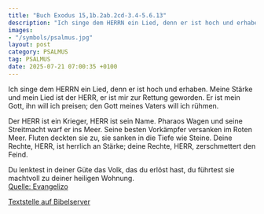 ```yaml
---
title: "Buch Exodus 15,1b.2ab.2cd-3.4-5.6.13"
description: "Ich singe dem HERRN ein Lied, denn er ist hoch und erhaben. Meine Stärke und mein Lied ist der HERR, er ist mir zur Rettung geworden. Er ist mein Gott, ihn will ich preisen; den Gott meines Vaters will ich rühmen.  Der HERR ist ein Krieger, HERR ist sein Name. Pharaos Wagen und s...."
images:
- "/symbols/psalmus.jpg"
layout: post
category: PSALMUS
tag: PSALMUS
date: 2025-07-21 07:00:35 +0100
---
```

Ich singe dem HERRN ein Lied, denn er ist hoch und erhaben.
Meine Stärke und mein Lied ist der HERR,
er ist mir zur Rettung geworden.
Er ist mein Gott, ihn will ich preisen;
den Gott meines Vaters will ich rühmen.

Der HERR ist ein Krieger, HERR ist sein Name.
Pharaos Wagen und seine Streitmacht warf er ins Meer.<!--more--> Seine besten Vorkämpfer versanken im Roten Meer.
Fluten deckten sie zu, sie sanken in die Tiefe wie Steine.
Deine Rechte, HERR, ist herrlich an Stärke; deine Rechte, HERR, zerschmettert den Feind.

Du lenktest in deiner Güte das Volk, das du erlöst hast, du führtest sie machtvoll zu deiner heiligen Wohnung.<br>
[Quelle: Evangelizo](https://evangeliumtagfuertag.org/DE/gospel)

[Textstelle auf Bibelserver](https://www.bibleserver.com/EU/ps15,1b.2ab.2cd-3.4-5.6.13)
